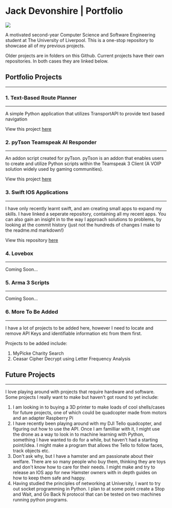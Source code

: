 # Jack Devonshire | Portfolio

![](https://img.shields.io/github/followers/jackdevo?style=social)

A motivated second-year Computer Science and Software Engineering student at The University of Liverpool. This is a one-stop repository to showcase all of my previous projects.

Older projects are in folders on this Github. Current projects have their own repositories. In both cases they are linked below.


## Portfolio Projects
----

### 1. Text-Based Route Planner
----

A simple Python application that utilizes TransportAPI to provide text based navigation

View this project [here](https://github.com/jackdevo/Portfolio/tree/main/Text%20Based%20Route%20Planner)


### 2. pyTson Teamspeak AI Responder
----

An addon script created for pyTson. pyTson is an addon that enables users to create and utilize Python scripts within the Teamspeak 3 Client (A VOIP solution widely used by gaming communities).

View this project [here](https://github.com/jackdevo/Portfolio/tree/main/Teamspeak%20AI%20Responder)

### 3. Swift IOS Applications
----

I have only recently learnt swift, and am creating small apps to expand my skills. I have linked a seperate repository, containing all my recent apps. You can also gain an insight in to the way I approach solutions to problems, by looking at the commit history (just not the hundreds of changes I make to the readme.md markdown!)

View this repository [here](https://github.com/jackdevo/Public-IOS-Projects)


### 4. Lovebox
----

Coming Soon...

### 5. Arma 3 Scripts
----

Coming Soon...


### 6. More To Be Added
----

I have a lot of projects to be added here, however I need to locate and remove API Keys and identifiable information etc from them first.

Projects to be added include:
1. MyPicke Charity Search
2. Ceasar Cipher Decrypt using Letter Frequency Analysis

## Future Projects
----

I love playing around with projects that require hardware and software. Some projects I really want to make but haven't got round to yet include:
1. I am looking in to buying a 3D printer to make loads of cool shells/cases for future projects, one of which could be quadcopter made from motors and an adapter Raspberry Pi
2. I have recently been playing around with my DJI Tello quadcopter, and figuring out how to use the API. Once I am familliar with it, I might use the drone as a way to look in to machine learning with Python, something I have wanted to do for a while, but haven't had a starting point/idea. I might make a program that allows the Tello to follow faces, track objects etc.
3. Don't ask why, but I have a hamster and am passionate about their welfare. There are so many people who buy them, thinking they are toys and don't know how to care for their needs. I might make and try to release an IOS app for new Hamster owners with in depth guides on how to keep them safe and happy.
4. Having studied the principles of networking at University, I want to try out socket programming in Python. I plan to at some point create a Stop and Wait, and Go Back N protocol that can be tested on two machines running python programs.
